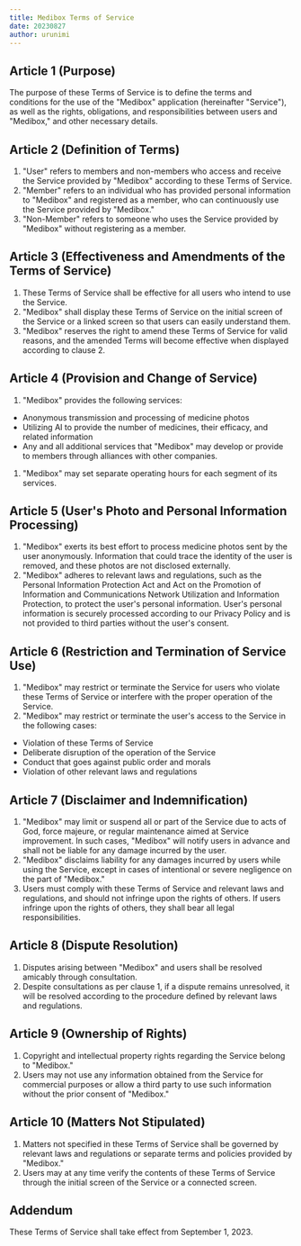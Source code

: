```yaml
---
title: Medibox Terms of Service
date: 20230827
author: urunimi
---
```


## **Article 1 (Purpose)**

The purpose of these Terms of Service is to define the terms and conditions for the use of the "Medibox" application (hereinafter "Service"), as well as the rights, obligations, and responsibilities between users and "Medibox," and other necessary details.

## **Article 2 (Definition of Terms)**

1. "User" refers to members and non-members who access and receive the Service provided by "Medibox" according to these Terms of Service.
2. "Member" refers to an individual who has provided personal information to "Medibox" and registered as a member, who can continuously use the Service provided by "Medibox."
3. "Non-Member" refers to someone who uses the Service provided by "Medibox" without registering as a member.

## **Article 3 (Effectiveness and Amendments of the Terms of Service)**

1. These Terms of Service shall be effective for all users who intend to use the Service.
2. "Medibox" shall display these Terms of Service on the initial screen of the Service or a linked screen so that users can easily understand them.
3. "Medibox" reserves the right to amend these Terms of Service for valid reasons, and the amended Terms will become effective when displayed according to clause 2.

## **Article 4 (Provision and Change of Service)**

1. "Medibox" provides the following services:
- Anonymous transmission and processing of medicine photos
- Utilizing AI to provide the number of medicines, their efficacy, and related information
- Any and all additional services that "Medibox" may develop or provide to members through alliances with other companies.
1. "Medibox" may set separate operating hours for each segment of its services.

## **Article 5 (User's Photo and Personal Information Processing)**

1. "Medibox" exerts its best effort to process medicine photos sent by the user anonymously. Information that could trace the identity of the user is removed, and these photos are not disclosed externally.
2. "Medibox" adheres to relevant laws and regulations, such as the Personal Information Protection Act and Act on the Promotion of Information and Communications Network Utilization and Information Protection, to protect the user's personal information. User's personal information is securely processed according to our Privacy Policy and is not provided to third parties without the user's consent.

## **Article 6 (Restriction and Termination of Service Use)**

1. "Medibox" may restrict or terminate the Service for users who violate these Terms of Service or interfere with the proper operation of the Service.
2. "Medibox" may restrict or terminate the user's access to the Service in the following cases:
- Violation of these Terms of Service
- Deliberate disruption of the operation of the Service
- Conduct that goes against public order and morals
- Violation of other relevant laws and regulations

## **Article 7 (Disclaimer and Indemnification)**

1. "Medibox" may limit or suspend all or part of the Service due to acts of God, force majeure, or regular maintenance aimed at Service improvement. In such cases, "Medibox" will notify users in advance and shall not be liable for any damage incurred by the user.
2. "Medibox" disclaims liability for any damages incurred by users while using the Service, except in cases of intentional or severe negligence on the part of "Medibox."
3. Users must comply with these Terms of Service and relevant laws and regulations, and should not infringe upon the rights of others. If users infringe upon the rights of others, they shall bear all legal responsibilities.

## **Article 8 (Dispute Resolution)**

1. Disputes arising between "Medibox" and users shall be resolved amicably through consultation.
2. Despite consultations as per clause 1, if a dispute remains unresolved, it will be resolved according to the procedure defined by relevant laws and regulations.

## **Article 9 (Ownership of Rights)**

1. Copyright and intellectual property rights regarding the Service belong to "Medibox."
2. Users may not use any information obtained from the Service for commercial purposes or allow a third party to use such information without the prior consent of "Medibox."

## **Article 10 (Matters Not Stipulated)**

1. Matters not specified in these Terms of Service shall be governed by relevant laws and regulations or separate terms and policies provided by "Medibox."
2. Users may at any time verify the contents of these Terms of Service through the initial screen of the Service or a connected screen.

## **Addendum**

These Terms of Service shall take effect from September 1, 2023.